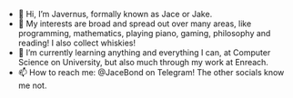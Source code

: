 - 👋 Hi, I’m Javernus, formally known as Jace or Jake. 
- 👀 My interests are broad and spread out over many areas, like programming, mathematics, playing piano, gaming, philosophy and reading! I also collect whiskies!
- 🌱 I’m currently learning anything and everything I can, at Computer Science on University, but also much through my work at Enreach. 
- 📫 How to reach me: @JaceBond on Telegram! The other socials know me not. 
